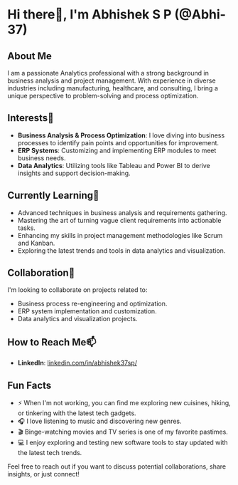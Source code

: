 
# Hi there👋, I'm Abhishek S P (@Abhi-37) 

## About Me
I am a passionate Analytics professional with a strong background in business analysis and project management. With experience in diverse industries including manufacturing, healthcare, and consulting, I bring a unique perspective to problem-solving and process optimization.

## Interests👀
- **Business Analysis & Process Optimization**: I love diving into business processes to identify pain points and opportunities for improvement.
- **ERP Systems**: Customizing and implementing ERP modules to meet business needs.
- **Data Analytics**: Utilizing tools like Tableau and Power BI to derive insights and support decision-making.

## Currently Learning🌱
- Advanced techniques in business analysis and requirements gathering.
- Mastering the art of turning vague client requirements into actionable tasks.
- Enhancing my skills in project management methodologies like Scrum and Kanban.
- Exploring the latest trends and tools in data analytics and visualization.

## Collaboration💞️
I'm looking to collaborate on projects related to:
- Business process re-engineering and optimization.
- ERP system implementation and customization.
- Data analytics and visualization projects.

## How to Reach Me📫
- **LinkedIn**: [linkedin.com/in/abhishek37sp/](https://linkedin.com/in/abhishek37sp/)

## Fun Facts
- ⚡ When I'm not working, you can find me exploring new cuisines, hiking, or tinkering with the latest tech gadgets.
- 🎧 I love listening to music and discovering new genres.
- 🎬 Binge-watching movies and TV series is one of my favorite pastimes.
- 💻 I enjoy exploring and testing new software tools to stay updated with the latest tech trends.

Feel free to reach out if you want to discuss potential collaborations, share insights, or just connect!
